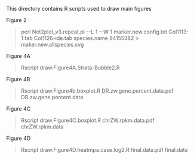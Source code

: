 This directory contains R scripts used to draw main figures


  Figure 2
  >perl Net2plot_v3.repeat.pl  --L 1 --W 1 marker.new.config.txt Col1113-1.tab Col1126-ide.tab species.name 84155382 > maker.new.allspecies.svg
  

  
  Figure 4A
  >Rscript draw.Figure4A.Strata-Bubble2.R
  
  Figure 4B
  >Rscript draw.Figure4b.boxplot.R DR.zw.gene.percent.data.pdf DR.zw.gene.percent.data
  
  Figure 4C
  >Rscript draw.Figure4C.boxplot.R chrZW.rpkm.data.pdf chrZW.rpkm.data
  
  Figure 4D
  >Rscript draw.Figure4D.heatmpa.case.log2.R final.data.pdf final.data
  
  
